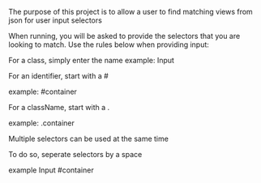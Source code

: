 The purpose of this project is to allow a user to find matching views from json for user
input selectors

When running, you will be asked to provide the selectors that you are looking to match.
Use the rules below when providing input:

For a class, simply enter the name
  example: Input
  
For an identifier, start with a #

   example: #container
   
For a className, start with a .

  example: .container

Multiple selectors can be used at the same time

To do so, seperate selectors by a space

  example Input #container

